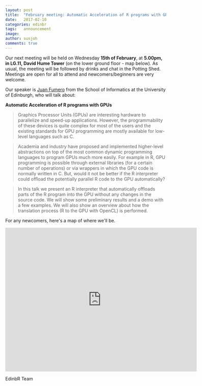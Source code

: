 ```yaml
---
layout: post
title:  "February meeting: Automatic Acceleration of R programs with GPUs"
date:   2017-02-10
categories: edinbr
tags:   announcement
image:
author: susjoh
comments: true
---
```


Our next meeting will be held on Wednesday **15th of February**, at **5.00pm, in LG.11, David Hume Tower** (on the lower ground floor - map below). As usual, the meeting will be followed by drinks and chat in the Potting Shed. Meetings are open for all to attend and newcomers/beginners are very welcome.

Our speaker is [Juan Fumero](http://homepages.inf.ed.ac.uk/s1369892/) from the School of Informatics at the University of Edinburgh, who will talk about:

**Automatic Acceleration of R programs with GPUs**

> Graphics Processor Units (GPUs) are interesting hardware to parallelize and speed-up applications. However, the programmability of these devices is quite complex for most of the users and the existing standards for GPU programming are mostly available for low-level languages such as C. 

> Academia and industry have proposed and implemented higher-level abstractions on top of the most common dynamic programming languages to program GPUs much more easily. For example in R, GPU programming is possible through external libraries (for a certain number of operations) or via wrappers in which the GPU code is normally written in C. But, would it not be better if the R interpreter could offload the potentially parallel R code to the GPU automatically? 

> In this talk we present an R interpreter that automatically offloads parts of the R program into the GPU without any changes in the source code. We will show some preliminary results and a demo with a few examples. We will also show an overview about how the translation process (R to the GPU with OpenCL) is performed.

For any newcomers, here's a map of where we'll be.

<iframe src="https://www.google.com/maps/embed?pb=!1m14!1m8!1m3!1d939.4322782159774!2d-3.1868992813634778!3d55.9431477069392!3m2!1i1024!2i768!4f13.1!3m3!1m2!1s0x0%3A0x8b232656b3b16a57!2sDavid+Hume+Tower!5e0!3m2!1sen!2suk!4v1473937651228" width="600" height="450" frameborder="0" style="border:0" allowfullscreen></iframe>

EdinbR Team
